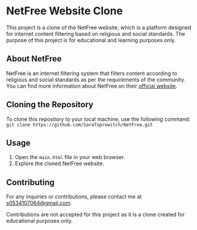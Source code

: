 # NetFree Website Clone

This project is a clone of the NetFree website, which is a platform designed for internet content filtering based on religious and social standards. The purpose of this project is for educational and learning purposes only.

## About NetFree

NetFree is an internet filtering system that filters content according to religious and social standards as per the requirements of the community. You can find more information about NetFree on their [official website](https://netfree.link/).

## Cloning the Repository

To clone this repository to your local machine, use the following command:
`git clone https://github.com/SaraToprowitch/NetFree.git`

## Usage

1. Open the `main.html` file in your web browser.
2. Explore the cloned NetFree website.

## Contributing

For any inquiries or contributions, please contact me at [s0534107064@gmail.com](mailto:s0534107064@gmail.com).

Contributions are not accepted for this project as it is a clone created for educational purposes only.


